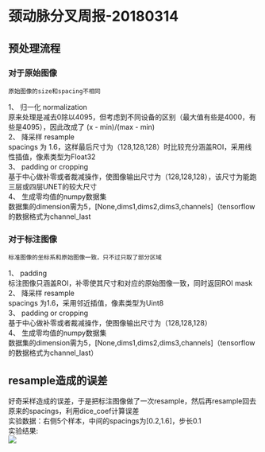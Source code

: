 # 颈动脉分叉周报-20180314
## 预处理流程
### 对于原始图像
	原始图像的size和spacing不相同
1、 归一化 normalization<br>
	原来处理是减去0除以4095，但考虑到不同设备的区别（最大值有些是4000，有些是4095），因此改成了 (x - min)/(max - min)<br>
2、 降采样 resample<br>
    spacings 为 1.6，这样最后尺寸为（128,128,128）时比较充分涵盖ROI，采用线性插值，像素类型为Float32<br>
3、 padding or cropping<br>
	基于中心做补零或者裁减操作，使图像输出尺寸为（128,128,128），该尺寸为能跑三层或四层UNET的较大尺寸<br>
4、 生成零均值的numpy数据集<br>
	数据集的dimension需为5，[None,dims1,dims2,dims3,channels]（tensorflow的数据格式为channel_last<br>

### 对于标注图像
	标准图像的坐标系和原始图像一致，只不过只取了部分区域
1、 padding<br>
    标注图像只涵盖ROI，补零使其尺寸和对应的原始图像一致，同时返回ROI mask<br>
2、 降采样 resample<br>
	spacings 为1.6，采用邻近插值，像素类型为Uint8<br>
3、 padding or cropping<br>
	基于中心做补零或者裁减操作，使图像输出尺寸为（128,128,128）<br>
4、 生成零均值的numpy数据集<br>
	数据集的dimension需为5，[None,dims1,dims2,dims3,channels]（tensorflow的数据格式为channel_last）<br>

## resample造成的误差
好奇采样造成的误差，于是把标注图像做了一次resample，然后再resample回去原来的spacings，利用dice_coef计算误差<br>
实验数据：右侧5个样本，中间的spacings为[0.2,1.6]，步长0.1<br>
实验结果:<br>
 ![](https://github.com/cirweecle/DataScience/raw/master/cta_segmentation_PXY/images/resample_errors.png)